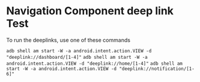 # Navigation Component deep link Test

To run the deeplinks, use one of these commands

`adb shell am start -W -a android.intent.action.VIEW -d "deeplink://dashboard/[1-4]"`
`adb shell am start -W -a android.intent.action.VIEW -d "deeplink://home/[1-4]"`
`adb shell am start -W -a android.intent.action.VIEW -d "deeplink://notification/[1-6]"`
